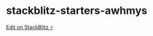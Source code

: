 # stackblitz-starters-awhmys

[Edit on StackBlitz ⚡️](https://stackblitz.com/edit/stackblitz-starters-awhmys)